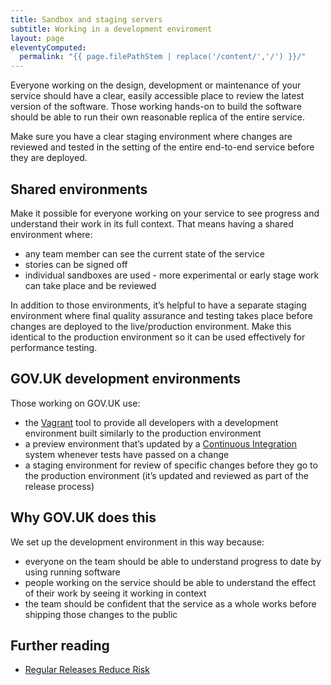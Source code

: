 ```yaml
---
title: Sandbox and staging servers
subtitle: Working in a development enviroment
layout: page
eleventyComputed:
  permalink: "{{ page.filePathStem | replace('/content/','/') }}/"
---
```


Everyone working on the design, development or maintenance of your service should have a clear, easily accessible place to review the latest version of the software. Those working hands-on to build the software should be able to run their own reasonable replica of the entire service.

Make sure you have a clear staging environment where changes are reviewed and tested in the setting of the entire end-to-end service before they are deployed.

## Shared environments

Make it possible for everyone working on your service to see progress and understand their work in its full context. That means having a shared environment where:

- any team member can see the current state of the service
- stories can be signed off
- individual sandboxes are used - more experimental or early stage work can take place and be reviewed

In addition to those environments, it’s helpful to have a separate staging environment where final quality assurance and testing takes place before changes are deployed to the live/production environment. Make this identical to the production environment so it can be used effectively for performance testing.

## GOV.UK development environments

Those working on GOV.UK use:

- the [Vagrant](https://www.vagrantup.com/) tool to provide all developers with a development environment built similarly to the production environment
- a preview environment that’s updated by a [Continuous Integration](https://en.wikipedia.org/wiki/Continuous_integration) system whenever tests have passed on a change
- a staging environment for review of specific changes before they go to the production environment (it’s updated and reviewed as part of the release process)

## Why GOV.UK does this

We set up the development environment in this way because:

- everyone on the team should be able to understand progress to date by using running software
- people working on the service should be able to understand the effect of their work by seeing it working in context
- the team should be confident that the service as a whole works before shipping those changes to the public

## Further reading

- [Regular Releases Reduce Risk](https://gds.blog.gov.uk/2012/11/02/regular-releases-reduce-risk/)

